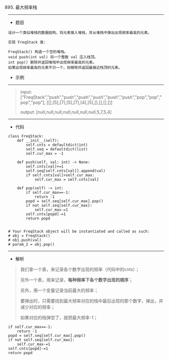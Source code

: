 895. 最大频率栈
----------
 - 题目
> 

    设计一个类似堆栈的数据结构，将元素推入堆栈，并从堆栈中弹出出现频率最高的元素。

    实现 FreqStack 类:
    
    FreqStack() 构造一个空的堆栈。
    void push(int val) 将一个整数 val 压入栈顶。
    int pop() 删除并返回堆栈中出现频率最高的元素。
    如果出现频率最高的元素不只一个，则移除并返回最接近栈顶的元素。
 - 示例
 ----------
> input: ["FreqStack","push","push","push","push","push","push","pop","pop","pop","pop"],
[[],[5],[7],[5],[7],[4],[5],[],[],[],[]]
>
> 
> output: [null,null,null,null,null,null,null,5,7,5,4]
 ----------
 - 代码
 >
> 
> 
    class FreqStack:
        def __init__(self):
            self.cnts = defaultdict(int)
            self.seq = defaultdict(list)
            self.cur_max = -1
    
        def push(self, val: int) -> None:
            self.cnts[val]+=1
            self.seq[self.cnts[val]].append(val)
            if self.cnts[val]>self.cur_max:
                self.cur_max = self.cnts[val]
    
        def pop(self) -> int:
            if self.cur_max==-1:
                return -1
            popd = self.seq[self.cur_max].pop()
            if not self.seq[self.cur_max]:
                self.cur_max-=1
            self.cnts[popd]-=1
            return popd
    
    
    # Your FreqStack object will be instantiated and called as such:
    # obj = FreqStack()
    # obj.push(val)
    # param_2 = obj.pop()  
  ----------
 - 解析
 >
> 我们拿一个表，来记录各个数字出现的频率（代码中的cnts）；
> 
> 另外一个表，用来记录，**每种频率下各个数字出现的顺序**；
> 
> 另外，用一个变量记录当前最大的频率；
> 
> 要弹出时，只需要找到最大频率对应的栈中最后出现的那个数字，弹出，并减少对应的频率；
> 
> 如果对应的栈弹空了，就把最大频率-1；
> 
    if self.cur_max==-1:
        return -1
    popd = self.seq[self.cur_max].pop()
    if not self.seq[self.cur_max]:
        self.cur_max-=1
    self.cnts[popd]-=1
    return popd